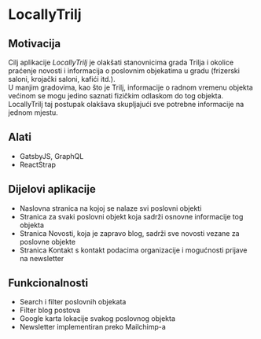 # LocallyTrilj

## Motivacija
Cilj aplikacije *LocallyTrilj* je olakšati stanovnicima grada Trilja i okolice praćenje novosti i informacija o poslovnim objekatima u gradu (frizerski saloni, krojački saloni, kafići itd.).  
U manjim gradovima, kao što je Trilj, informacije o radnom vremenu objekta većinom se mogu jedino saznati fizičkim odlaskom do tog objekta.  
LocallyTrilj taj postupak olakšava skupljajući sve potrebne informacije na jednom mjestu.

## Alati
- GatsbyJS, GraphQL
- ReactStrap

## Dijelovi aplikacije
- Naslovna stranica na kojoj se nalaze svi poslovni objekti
- Stranica za svaki poslovni objekt koja sadrži osnovne informacije tog objekta
- Stranica Novosti, koja je zapravo blog, sadrži sve novosti vezane za poslovne objekte
- Stranica Kontakt s kontakt podacima organizacije i mogućnosti prijave na newsletter

## Funkcionalnosti
- Search i filter poslovnih objekata
- Filter blog postova
- Google karta lokacije svakog poslovnog objekta
- Newsletter implementiran preko Mailchimp-a
